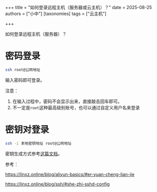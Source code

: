 +++
title = "如何登录远程主机（服务器或云主机）？"
date = 2025-08-25
authors = ["小中"]
[taxonomies]
tags = ["云主机"]

+++

如何登录远程主机（服务器）？

# 密码登录

```bash
ssh root@公网地址
```

输入密码即可登录。

注意：
1. 在输入过程中，密码不会显示出来，直接敲击回车即可。
2. 不一定是`root`这种最高级别账号，也可以通过自定义用户名来登录

# 密钥对登录

```bash
ssh -i 本地密钥地址 root@公网地址
```

密钥生成方式参考[这篇文档](@/blog/ssh.md)。

参考：

https://linxz.online/blog/aliyun-basics/#er-yuan-cheng-lian-jie

https://linxz.online/blog/ssh/#she-zhi-sshd-config
